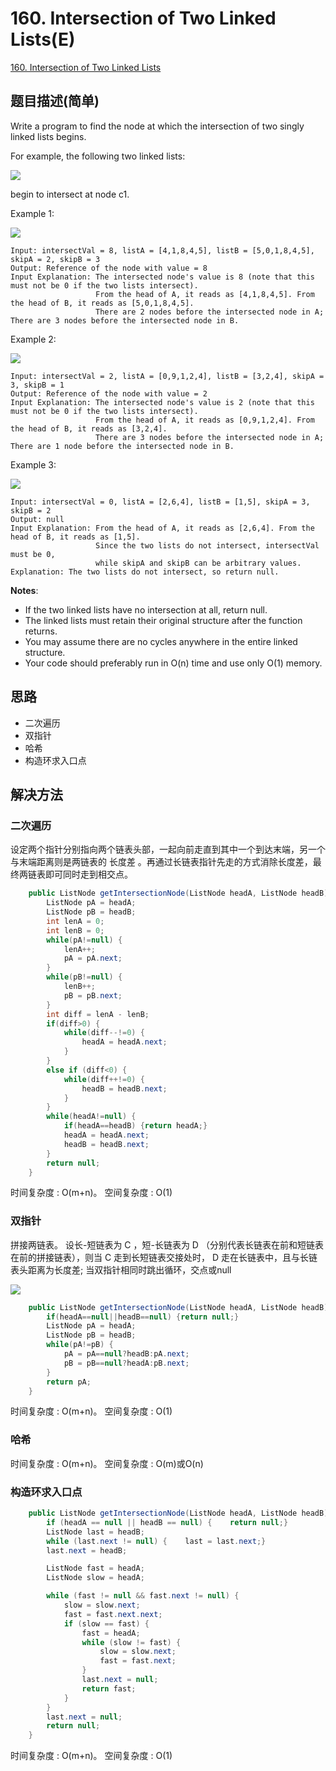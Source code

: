# 160. Intersection of Two Linked Lists(E)
[160. Intersection of Two Linked Lists](https://leetcode-cn.com/problems/intersection-of-two-linked-lists/)

## 题目描述\(简单\)

Write a program to find the node at which the intersection of two singly linked lists begins.

For example, the following two linked lists:

![](/assets/101-200/160-problem-1.png)

begin to intersect at node c1.

Example 1:

![](/assets/101-200/160-problem-2.png)

```
Input: intersectVal = 8, listA = [4,1,8,4,5], listB = [5,0,1,8,4,5], skipA = 2, skipB = 3  
Output: Reference of the node with value = 8  
Input Explanation: The intersected node's value is 8 (note that this must not be 0 if the two lists intersect). 
                   From the head of A, it reads as [4,1,8,4,5]. From the head of B, it reads as [5,0,1,8,4,5]. 
                   There are 2 nodes before the intersected node in A; There are 3 nodes before the intersected node in B.
```

Example 2:

![](/assets/101-200/160-problem-3.png)

```
Input: intersectVal = 2, listA = [0,9,1,2,4], listB = [3,2,4], skipA = 3, skipB = 1
Output: Reference of the node with value = 2
Input Explanation: The intersected node's value is 2 (note that this must not be 0 if the two lists intersect). 
                   From the head of A, it reads as [0,9,1,2,4]. From the head of B, it reads as [3,2,4]. 
                   There are 3 nodes before the intersected node in A; There are 1 node before the intersected node in B.
```

Example 3:

![](/assets/101-200/160-problem-4.png)

```
Input: intersectVal = 0, listA = [2,6,4], listB = [1,5], skipA = 3, skipB = 2
Output: null
Input Explanation: From the head of A, it reads as [2,6,4]. From the head of B, it reads as [1,5]. 
                   Since the two lists do not intersect, intersectVal must be 0, 
                   while skipA and skipB can be arbitrary values.
Explanation: The two lists do not intersect, so return null.
```

**Notes**:

* If the two linked lists have no intersection at all, return null.
* The linked lists must retain their original structure after the function returns.
* You may assume there are no cycles anywhere in the entire linked structure.
* Your code should preferably run in O\(n\) time and use only O\(1\) memory.

## 思路

- 二次遍历
- 双指针
- 哈希
- 构造环求入口点


## 解决方法

### 二次遍历

设定两个指针分别指向两个链表头部，一起向前走直到其中一个到达末端，另一个与末端距离则是两链表的 长度差 。再通过长链表指针先走的方式消除长度差，最终两链表即可同时走到相交点。

```java
    public ListNode getIntersectionNode(ListNode headA, ListNode headB) {
        ListNode pA = headA;
        ListNode pB = headB;
        int lenA = 0;
        int lenB = 0;
        while(pA!=null) {
            lenA++;
            pA = pA.next;
        }
        while(pB!=null) {
            lenB++;
            pB = pB.next;
        }
        int diff = lenA - lenB;
        if(diff>0) {
            while(diff--!=0) {
                headA = headA.next;
            }
        }
        else if (diff<0) {
            while(diff++!=0) {
                headB = headB.next;
            }
        }
        while(headA!=null) {
            if(headA==headB) {return headA;}
            headA = headA.next;
            headB = headB.next;
        }
        return null;
    }
```

时间复杂度 : O(m+n)。
空间复杂度 : O(1)

### 双指针

拼接两链表。 设长-短链表为 C ，短-长链表为 D （分别代表长链表在前和短链表在前的拼接链表），则当 C 走到长短链表交接处时， D 走在长链表中，且与长链表头距离为长度差; 当双指针相同时跳出循环，交点或null

![](/assets/101-200/160-solution-2-1.png)

```java
    public ListNode getIntersectionNode(ListNode headA, ListNode headB) {
        if(headA==null||headB==null) {return null;}
        ListNode pA = headA;
        ListNode pB = headB;
        while(pA!=pB) {
            pA = pA==null?headB:pA.next;
            pB = pB==null?headA:pB.next;
        }
        return pA;
    }
```

时间复杂度 : O(m+n)。
空间复杂度 : O(1)

### 哈希



时间复杂度 : O(m+n)。
空间复杂度 : O(m)或O(n)

### 构造环求入口点

```java
    public ListNode getIntersectionNode(ListNode headA, ListNode headB) {
        if (headA == null || headB == null) {    return null;}
        ListNode last = headB;
        while (last.next != null) {    last = last.next;}
        last.next = headB;

        ListNode fast = headA;
        ListNode slow = headA;

        while (fast != null && fast.next != null) {
            slow = slow.next;
            fast = fast.next.next;
            if (slow == fast) {
                fast = headA;
                while (slow != fast) {
                    slow = slow.next;
                    fast = fast.next;
                }
                last.next = null;
                return fast;
            }
        }
        last.next = null;
        return null;
    }
```

时间复杂度 : O(m+n)。
空间复杂度 : O(1)

